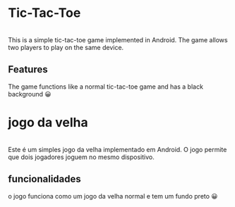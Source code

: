 <h1>Tic-Tac-Toe</h1>
<br>
This is a simple tic-tac-toe game implemented in Android. The game allows two players to play on the same device.
<br>
<h2>Features</h2>
<p>The game functions like a normal tic-tac-toe game and has a black background 😀</p>


# jogo da velha
<br>
Este é um simples jogo da velha implementado em Android. O jogo permite que dois jogadores joguem no mesmo dispositivo.
<br>
<h2>funcionalidades </h2>
<p>o jogo funciona como um jogo da velha normal e tem um fundo preto 😀 </p>